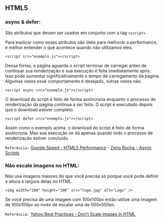 HTML5
---------------

### async & defer:

São atributos que devem ser usados em conjunto com a tag `<script>`

Para explicar como esses atributos são úteis para melhorar a performance, é melhor entender o que acontece quando não utilizamos eles.

	<script src="exemplo.js"></script>

Dessa forma, a página aguarda o script terminar de carregar antes de continuar sua renderização e sua execução é feita imediatamente após. Isso pode aumentar significativamente o tempo de carregamento da página.  Algumas vezes esse comportamento é desejado, outras vezes não.

	<script async src="exemplo.js"></script>

O download do script é feito de forma assíncrona enquanto o processo de renderização da página continua a ser feito. O script é executado depois que o download estiver completo.

	<script defer src="exemplo.js"></script>

Assim como o exemplo acima, o download do script é feito de forma assíncrona. Mas sua execução se dá apenas quando todo o processo de renderização estiver concluído.

`Referência:` [Google Speed - HTML5 Performance](http://code.google.com/speed/articles/html5-performance.html) - [Zeno Rocha - Async Scripts](http://blog.zenorocha.com/post/10361104170/html5-async-scripts?8d59cf40)


### Não escale imagens no HTML:

Não use imagens maiores do que você precisa só porque você pode definir a altura e largura delas no HTML.

	<img width="100" height="100" src="logo.jpg" alt="Logo" /> 

Se você precisa de uma imagem com 100x100px então utilize uma imagem de 100x100px ao invés de escalar uma de 500x500px.

`Referência:` [Yahoo Best Practices - Don't Scale Images in HTML](http://developer.yahoo.com/performance/rules.html#no_scale)
